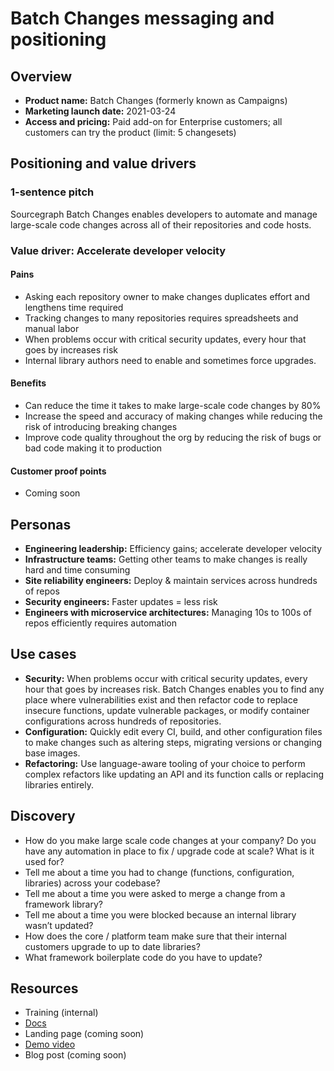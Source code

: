 # Batch Changes messaging and positioning 

## Overview

- **Product name:** Batch Changes (formerly known as Campaigns)
- **Marketing launch date:** 2021-03-24
- **Access and pricing:** Paid add-on for Enterprise customers; all customers can try the product (limit: 5 changesets)

## Positioning and value drivers

### 1-sentence pitch

Sourcegraph Batch Changes enables developers to automate and manage large-scale code changes across all of their repositories and code hosts.

### Value driver: Accelerate developer velocity 

#### Pains

- Asking each repository owner to make changes duplicates effort and lengthens time required
- Tracking changes to many repositories requires spreadsheets and manual labor
- When problems occur with critical security updates, every hour that goes by increases risk
- Internal library authors need to enable and sometimes force upgrades.

#### Benefits

- Can reduce the time it takes to make large-scale code changes by 80%
- Increase the speed and accuracy of making changes while reducing the risk of introducing breaking changes
- Improve code quality throughout the org by reducing the risk of bugs or bad code making it to production

#### Customer proof points

- Coming soon

## Personas

- **Engineering leadership:** Efficiency gains; accelerate developer velocity 
- **Infrastructure teams:** Getting other teams to make changes is really hard and time consuming
- **Site reliability engineers:** Deploy & maintain services across hundreds of repos
- **Security engineers:** Faster updates = less risk
- **Engineers with microservice architectures:** Managing 10s to 100s of repos efficiently requires automation

## Use cases

- **Security:** When problems occur with critical security updates, every hour that goes by increases risk. Batch Changes enables you to find any place where vulnerabilities exist and then refactor code to replace insecure functions, update vulnerable packages, or modify container configurations across hundreds of repositories.
- **Configuration:** Quickly edit every CI, build, and other configuration files to make changes such as altering steps, migrating versions or changing base images.
- **Refactoring:** Use language-aware tooling of your choice to perform complex refactors like updating an API and its function calls or replacing libraries entirely. 

## Discovery 

- How do you make large scale code changes at your company? Do you have any automation in place to fix / upgrade code at scale? What is it used for?
- Tell me about a time you had to change (functions, configuration, libraries) across your codebase?
- Tell me about a time you were asked to merge a change from a framework library?
- Tell me about a time you were blocked because an internal library wasn’t updated?
- How does the core / platform team make sure that their internal customers upgrade to up to date libraries?
- What framework boilerplate code do you have to update?

## Resources

- Training (internal)
- [Docs](https://docs.sourcegraph.com/batch_changes)
- Landing page (coming soon)
- [Demo video](https://www.youtube.com/watch?v=eOmiyXIWTCw)
- Blog post (coming soon)

